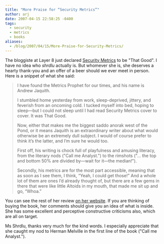 ```yaml
---
title: "More Praise for “Security Metrics”"
author: arj
date: 2007-04-15 22:58:25 -0400
tags: 
  - security
  - metrics
  - books
aliases:
  - /blog/2007/04/15/More-Praise-for-Security-Metrics/
---
```

The bloggiste at Layer 8 just declared [Security Metrics](http://www.amazon.com/Security-Metrics-Replacing-Uncertainty-Doubt/dp/0321349989) to be "That Good". I have no idea who _shrdlu_ actually is. But whomever she is, she deserves a hearty thank-you and an offer of a beer should we ever meet in person. Here is a snippet of what she said:

<!--more-->

> I have found the Metrics Prophet for our times, and his name is Andrew Jaquith.
>
> I stumbled home yesterday from work, sleep-deprived, jittery, and feverish from an oncoming cold.  I tucked myself into bed, hoping to sleep—but I could not sleep until I had read Security Metrics cover to cover. It was That Good.
>
> Now, either that makes me the biggest saddo anorak west of the Pond, or it means Jaquith is an extraordinary writer about what would otherwise be an extremely dull subject. I would of course prefer to think it’s the latter, and I’m sure he would too.
>
> First off, his writing is chock full of playfulness and amusing literacy, from the literary nods ("Call me Analyst.") to the rimshots ("… the top and bottom 50% are divided by—wait for it—the median!").
>
> Secondly, his metrics are for the most part accessible, meaning that as soon as I see them, I think, “Yeah, I could get those!” And a whole lot of them are ones I’d already thought of, but there are a few gems in there that were like little Altoids in my mouth, that made me sit up and go, “Whoa.”

You can see the rest of her review [on her website](http://layer8.itsecuritygeek.com/index/layer8/comments/security-satori/). If you are thinking of buying the book, her comments should give you an idea of what is inside. She has some excellent and perceptive constructive criticisms also, which are all on target.  

Ms Shrdlu, thanks very much for the kind words. I especially appreciate that she caught my nod to Herman Melville in the first line of the book ("Call me Analyst.").
